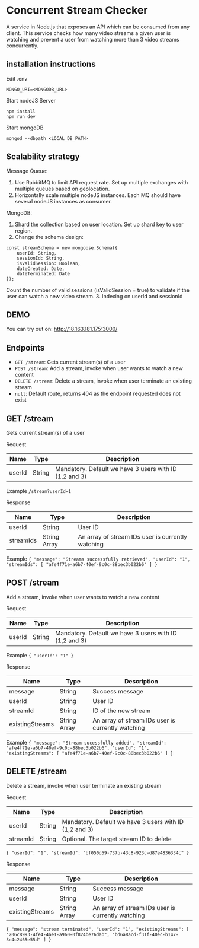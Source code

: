 # Concurrent Stream Checker

A service in Node.js that exposes an API which can be consumed from any client. This service checks how many video streams a given user is watching and prevent a user from watching more than 3 video streams concurrently.

## installation instructions
Edit .env
```
MONGO_URI=<MONGODB_URL>
```

Start nodeJS Server
```
npm install
npm run dev
```

Start mongoDB
```
mongod --dbpath <LOCAL_DB_PATH>
```

## Scalability strategy

Message Queue:
1. Use RabbitMQ to limit API request rate. Set up multiple exchanges with multiple queues based on geolocation.
2. Horizontally scale multiple nodeJS instances. Each MQ should have several nodeJS instances as consumer.

MongoDB:
1. Shard the collection based on user location. Set up shard key to user region.
2. Change the schema design:
```
const streamSchema = new mongoose.Schema({
  	userId: String,
  	sessionId: String,
  	isValidSession: Boolean, 
  	dateCreated: Date,
  	dateTerminated: Date
});
```
Count the number of valid sessions (isValidSession = true) to validate if the user can watch a new video stream.
3. Indexing on userId and sessionId

## DEMO
You can try out on: http://18.163.181.175:3000/

## Endpoints
* `GET /stream`: Gets current stream(s) of a user
* `POST /stream`: Add a stream, invoke when user wants to watch a new content
* `DELETE /stream`: Delete a stream, invoke when user terminate an existing stream
* `null`: Default route, returns 404 as the endpoint requested does not exist

## GET /stream
Gets current stream(s) of a user

Request

|  Name |  Type | Description  |
| ------------ | ------------ | ------------ |
|  userId | String  | Mandatory. Default we have 3 users with ID (1,2 and 3)  |

Example
`/stream?userId=1`

Response

|  Name |  Type | Description  |
| ------------ | ------------ | ------------ |
|  userId | String  |  User ID  |
|  streamIds | String Array  | An array of stream IDs user is currently watching |

Example
`{
    "message": "Streams successfully retrieved",
    "userId": "1",
    "streamIds": [
        "afe4f71e-a6b7-40ef-9c0c-88bec3b022b6"
    ]
}`

## POST /stream

Add a stream, invoke when user wants to watch a new content

Request

|  Name |  Type | Description  |
| ------------ | ------------ | ------------ |
|  userId | String  | Mandatory. Default we have 3 users with ID (1,2 and 3)  |

Example
`{
    "userId": "1"
}`

Response

|  Name |  Type | Description  |
| ------------ | ------------ | ------------ |
|  message | String  |  Success message  |
|  userId | String  |  User ID  |
|  streamId | String  | ID of the new stream |
|  existingStreams  | String Array | An array of stream IDs user is currently watching |

Example
`{
    "message": "Stream sucessfully added",
    "streamId": "afe4f71e-a6b7-40ef-9c0c-88bec3b022b6",
    "userId": "1",
    "existingStreams": [
        "afe4f71e-a6b7-40ef-9c0c-88bec3b022b6"
    ]
}`

## DELETE /stream
Delete a stream, invoke when user terminate an existing stream

Request

|  Name |  Type | Description  |
| ------------ | ------------ | ------------ |
|  userId | String  | Mandatory. Default we have 3 users with ID (1,2 and 3)  |
|  streamId | String  | Optional. The target stream ID to delete |

`{
    "userId": "1",
	"streamId": "bf050d59-737b-43c8-923c-d87e4836334c"
}`

Response

|  Name |  Type | Description  |
| ------------ | ------------ | ------------ |
|  message | String  |  Success message  |
|  userId | String  |  User ID  |
|  existingStreams  | String Array | An array of stream IDs user is currently watching |

`{
    "message": "stream terminated",
    "userId": "1",
    "existingStreams": [
        "206c8993-4fe4-4ae1-a960-0f824be76dab",
        "bd6a8acd-f31f-40ec-b147-3e4c2465e55d"
    ]
}`
